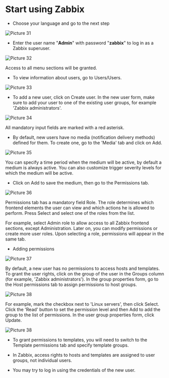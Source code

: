 # Start using Zabbix


* Choose your language and go to the next step

![Picture 31](./zabbixStart.png)


* Enter the user name "**Admin**" with password "**zabbix**" to log in as a Zabbix superuser.

![Picture 32](./zabbixSignin.png)

Access to all menu sections will be granted.


* To view information about users, go to Users/Users.

![Picture 33](./listUsers.png)


* To add a new user, click on Create user.
  In the new user form, make sure to add your user to one of the existing user groups, for example 'Zabbix administrators'.

![Picture 34](./createUser.png)

All mandatory input fields are marked with a red asterisk.


* By default, new users have no media (notification delivery methods) defined for them.
  To create one, go to the 'Media' tab and click on Add.

![Picture 35](./addMedia.png)

You can specify a time period when the medium will be active, by default a medium is always active.
You can also customize trigger severity levels for which the medium will be active.


* Click on Add to save the medium, then go to the Permissions tab.

![Picture 36](./tabPermission.png)

Permissions tab has a mandatory field Role.
The role determines which frontend elements the user can view and which actions he is allowed to perform.
Press Select and select one of the roles from the list.

For example, select Admin role to allow access to all Zabbix frontend sections, except Administration.
Later on, you can modify permissions or create more user roles.
Upon selecting a role, permissions will appear in the same tab.


* Adding permissions

![Picture 37](./tabPermission.png)

By default, a new user has no permissions to access hosts and templates.
To grant the user rights, click on the group of the user in the Groups column (for example, 'Zabbix administrators').
In the group properties form, go to the Host permissions tab to assign permissions to host groups.

![Picture 38](./hostPermissions.png)

For example, mark the checkbox next to 'Linux servers', then click Select.
Click the 'Read' button to set the permission level and then Add to add the group to the list of permissions.
In the user group properties form, click Update.

![Picture 38](./hostGroup.png)


* To grant permissions to templates, you will need to switch to the Template permissions tab and specify template groups.

* In Zabbix, access rights to hosts and templates are assigned to user groups, not individual users.

* You may try to log in using the credentials of the new user.

<br/>
